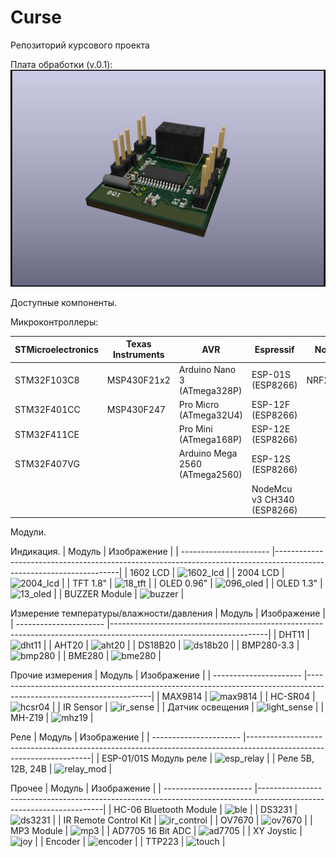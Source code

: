 # Curse
Репозиторий курсового проекта

Плата обработки (v.0.1):
![PCB_Render](https://github.com/JeSuisMaksique/Curse/blob/c50f31623843744e5ff6aac32cd4f58a03da2726/PCB/Curse_PCB/Curse_PCB.png)


Доступные компоненты.

Микроконтроллеры:

| STMicroelectronics | Texas Instruments |                AVR             |          Espressif         | Nordic   | Raspberry                    |
| ------------------ | ----------------- | ------------------------------ | -------------------------- | -------- | ---------------------------- |
| STM32F103C8        | MSP430F21x2       | Arduino Nano 3 (ATmega328P)    | ESP-01S (ESP8266)          | NRF24L01 | Raspberry Pi Zero (no wi-fi) |
| STM32F401CC        | MSP430F247        | Pro Micro (ATmega32U4)         | ESP-12F (ESP8266)          |          | Raspberry Pi 3B+             |
| STM32F411CE        |                   | Pro Mini (ATmega168P)          | ESP-12E (ESP8266)          |          | Raspberry Pi 4B              |
| STM32F407VG        |                   | Arduino Mega 2560 (ATmega2560) | ESP-12S (ESP8266)          |          |                              |
|                    |                   |                                | NodeMcu v3 CH340 (ESP8266) |          |                              |
                   
Модули.

Индикация.
| Модуль                 | Изображение                                                                                                         |
| ---------------------- |---------------------------------------------------------------------------------------------------------------------|
| 1602 LCD               | ![1602_lcd](https://user-images.githubusercontent.com/91735744/136758509-b1805dea-ce17-425e-ab3d-0376f4ca7de0.png)  |
| 2004 LCD               | ![2004_lcd](https://user-images.githubusercontent.com/91735744/136758812-ded97346-9ded-41aa-88fe-52e95aa90baa.png)  |
| TFT 1.8"               | ![18_tft](https://user-images.githubusercontent.com/91735744/136759589-b4a0e2ce-ddbc-4573-8ffc-531602ff5e2f.png)    |
| OLED 0.96"             | ![096_oled](https://user-images.githubusercontent.com/91735744/136760203-04619c81-6167-42f1-bc37-342672628641.png)  |
| OLED 1.3"              | ![13_oled](https://user-images.githubusercontent.com/91735744/136760396-78a93ab7-4600-4618-a478-b67c4c9ba97d.png)   |
| BUZZER Module          | ![buzzer](https://user-images.githubusercontent.com/91735744/136767708-c0515fca-6227-474c-9d56-0056e370c28e.png)    |

Измерение температуры/влажности/давления
| Модуль                 | Изображение                                                                                                         |
| ---------------------- |---------------------------------------------------------------------------------------------------------------------|
| DHT11                  | ![dht11](https://user-images.githubusercontent.com/91735744/136762924-d2ba939d-7934-45b0-a6c8-d7317bc1bb3a.png)     |
| AHT20                  | ![aht20](https://user-images.githubusercontent.com/91735744/136765476-532f8461-f007-4e73-8fb4-fc478efa6c14.png)     |
| DS18B20                | ![ds18b20](https://user-images.githubusercontent.com/91735744/136763894-a6f361b6-79f3-40cf-9a90-dbff9b661be8.png)   |
| BMP280-3.3             | ![bmp280](https://user-images.githubusercontent.com/91735744/136763487-663695a8-a7c0-4dfe-9cc1-3db51ef07851.png)    |
| BME280                 | ![bme280](https://user-images.githubusercontent.com/91735744/136765689-82c497f1-d53d-40a1-9074-3b1d28cd5b98.png)    |

Прочие измерения
| Модуль                 | Изображение                                                                                                         |
| ---------------------- |---------------------------------------------------------------------------------------------------------------------|
| MAX9814                | ![max9814](https://user-images.githubusercontent.com/91735744/136765914-43e226dd-00fb-49bc-b1e5-331527989929.png)   |
| HC-SR04                | ![hcsr04](https://user-images.githubusercontent.com/91735744/136766161-c49faed6-e2c5-4339-9560-61c7c1fd3624.png)    |
| IR Sensor              | ![ir_sense](https://user-images.githubusercontent.com/91735744/136766371-af8fa988-d30d-4305-baa5-7b18138aba34.png)  |
| Датчик освещения       | ![light_sense](https://user-images.githubusercontent.com/91735744/136766583-633390e9-1242-45a3-bef3-6699e88bce57.png) |
| MH-Z19                 | ![mhz19](https://user-images.githubusercontent.com/91735744/136766745-72c3d685-224e-421e-8a51-47cdc8affe49.png) |

Реле
| Модуль                 | Изображение                                                                                                         |
| ---------------------- |---------------------------------------------------------------------------------------------------------------------|
| ESP-01/01S Модуль реле | ![esp_relay](https://user-images.githubusercontent.com/91735744/136757110-e4bb9bda-bb6a-49f6-846f-b01604a00fad.png) |
| Реле 5В, 12В, 24В      | ![relay_mod](https://user-images.githubusercontent.com/91735744/136757674-18217443-eed4-4fde-8690-2a79f42407c7.png) |



Прочее
| Модуль                 | Изображение                                                                                                         |
| ---------------------- |---------------------------------------------------------------------------------------------------------------------|
| HC-06 Bluetooth Module | ![ble](https://user-images.githubusercontent.com/91735744/136762420-a38c9eb9-f8e6-45d2-ad8d-1411bd1ce6b3.png)       |
| DS3231                 | ![ds3231](https://user-images.githubusercontent.com/91735744/136767360-0155cf26-83db-49cb-9e69-878bd149263b.png) |
| IR Remote Control Kit  | ![ir_control](https://user-images.githubusercontent.com/91735744/136767518-f0cdede9-22ee-4bdd-b860-11c95d5c4180.png) |
| OV7670                 | ![ov7670](https://user-images.githubusercontent.com/91735744/136763311-3e593b19-2aed-4218-9668-587ba1cf8ee7.png) |
| MP3 Module             | ![mp3](https://user-images.githubusercontent.com/91735744/136767909-9fce0c1e-8568-4b4c-bfa8-fe8bf72a5422.png) |
| AD7705 16 Bit ADC      | ![ad7705](https://user-images.githubusercontent.com/91735744/136768077-d31fde76-3c14-4c04-9f9c-8e7ad8d0139b.png) |
| XY Joystic             | ![joy](https://user-images.githubusercontent.com/91735744/136768640-3f56a74d-ec92-407f-92ea-7b053c44912a.png) |
| Encoder                | ![encoder](https://user-images.githubusercontent.com/91735744/136763112-9f889da4-6886-4f7b-b2e4-ddf74dac953b.png) |
| TTP223                 | ![touch](https://user-images.githubusercontent.com/91735744/136768830-f75c66c6-e4a1-4dd2-b760-8780c1710766.png) |
